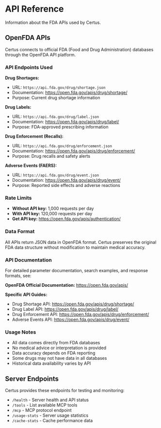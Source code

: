 # API Reference

Information about the FDA APIs used by Certus.

## OpenFDA APIs

Certus connects to official FDA (Food and Drug Administration) databases through the OpenFDA API platform.

### API Endpoints Used

**Drug Shortages:**
- URL: `https://api.fda.gov/drug/shortage.json`
- Documentation: https://open.fda.gov/apis/drug/shortage/
- Purpose: Current drug shortage information

**Drug Labels:**
- URL: `https://api.fda.gov/drug/label.json`
- Documentation: https://open.fda.gov/apis/drug/label/
- Purpose: FDA-approved prescribing information

**Drug Enforcement (Recalls):**
- URL: `https://api.fda.gov/drug/enforcement.json`
- Documentation: https://open.fda.gov/apis/drug/enforcement/
- Purpose: Drug recalls and safety alerts

**Adverse Events (FAERS):**
- URL: `https://api.fda.gov/drug/event.json`
- Documentation: https://open.fda.gov/apis/drug/event/
- Purpose: Reported side effects and adverse reactions

### Rate Limits

- **Without API key:** 1,000 requests per day
- **With API key:** 120,000 requests per day
- **Get API key:** https://open.fda.gov/apis/authentication/

### Data Format

All APIs return JSON data in OpenFDA format. Certus preserves the original FDA data structure without modification to maintain medical accuracy.

### API Documentation

For detailed parameter documentation, search examples, and response formats, see:

**OpenFDA Official Documentation:** https://open.fda.gov/apis/

**Specific API Guides:**
- Drug Shortage API: https://open.fda.gov/apis/drug/shortage/
- Drug Label API: https://open.fda.gov/apis/drug/label/
- Drug Enforcement API: https://open.fda.gov/apis/drug/enforcement/
- Adverse Events API: https://open.fda.gov/apis/drug/event/

### Usage Notes

- All data comes directly from FDA databases
- No medical advice or interpretation is provided
- Data accuracy depends on FDA reporting
- Some drugs may not have data in all databases
- Historical data availability varies by API

## Server Endpoints

Certus provides these endpoints for testing and monitoring:

- `/health` - Server health and API status
- `/tools` - List available MCP tools
- `/mcp` - MCP protocol endpoint
- `/usage-stats` - Server usage statistics
- `/cache-stats` - Cache performance data